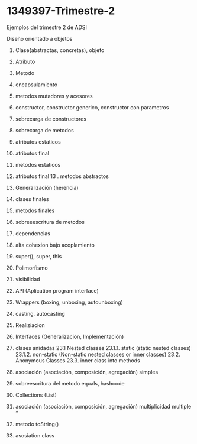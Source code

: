 # 1349397-Trimestre-2
Ejemplos del trimestre 2 de ADSI


Diseño orientado a objetos

1. Clase(abstractas, concretas), objeto

2. Atributo
3. Metodo
4. encapsulamiento
5. metodos mutadores y acesores
6. constructor, constructor generico, constructor con parametros
7. sobrecarga de constructores
8. sobrecarga de metodos
9. atributos estaticos
10. atributos final
11. metodos estaticos
12. atributos final
13 . metodos abstractos
14. Generalización (herencia)
15. clases finales
16. metodos finales
17. sobreeescritura de metodos
18. dependencias
19. alta cohexion bajo acoplamiento
20. super(), super, this
21. Polimorfismo 
22. visibilidad
23. API (Aplication program interface)
23. Wrappers (boxing, unboxing, autounboxing)
24. casting, autocasting
25. Realiziacion
22. Interfaces (Generalizacion, Implementación)
23. clases anidadas
23.1 Nested classes
23.1.1. static (static nested classes)
23.1.2. non-static (Non-static nested classes or inner classes)
23.2. Anonymous Classes
23.3. inner class into methods
24. asociación (asociación, composición, agregación) simples
25. sobreescritura del metodo equals, hashcode
26. Collections (List)
27. asociación (asociación, composición, agregación) multiplicidad multiple *
28. metodo toString()
29. asosiation class




